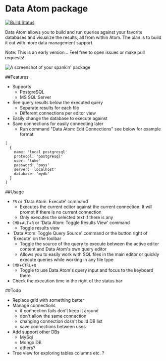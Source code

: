 # Data Atom package
[![Build Status](https://travis-ci.org/lukemurray/data-atom.svg?branch=master)](https://travis-ci.org/lukemurray/data-atom)

Data Atom allows you to build and run queries against your favorite databases and visualize the results, all from within Atom. The plan is to build it out with more data management support.

Note: This is an early version... Feel free to open issues or make pull requests!

![A screenshot of your spankin' package](https://f.cloud.github.com/assets/69169/2290250/c35d867a-a017-11e3-86be-cd7c5bf3ff9b.gif)

##Features
- Supports
  - PostgreSQL
  - MS SQL Server
- See query results below the executed query
  - Separate results for each file
  - Different connections per editor view
- Easily change the database to execute against
- Save connections for easily connecting later
  - Run command "Data Atom: Edit Connections" see below for example format

```
[
  {
    name: 'local postgresql'
    protocol: 'postgresql'
    user: 'luke'
    password: 'pass'
    server: 'localhost'
    database: 'mydb'
  }
]
```

##Usage
- `F5` or 'Data Atom: Execute' command
  - Executes the current editor against the current connection. It will prompt if there is no current connection
  - Only executes the selected text if there is any
- `CMD`+`ALT`+`R` or 'Data Atom: Toggle Results View' command
  - Toggle results view
- 'Data Atom: Toggle Query Source' command or the button right of 'Execute' on the toolbar
  - Toggle the source of the query to execute between the active editor content and Data Atom's own query editor
  - Allows you to easily work with SQL files in the main editor or quickly execute queries while working in any file type
- `CMD`+`CTRL`+`Q`
  - Toggle to use Data Atom's query input and focus to the keyboard there
- Check the execution time in the right of the status bar

##Todo
- Replace grid with something better
- Manage connections
  - if connection fails don't keep it around
  - don't allow the same connection
  - changing connection dosn't build DB list
  - save connections between uses
- Add support other DBs
  - MySql
  - Mongo DB
  - others?
- Tree view for exploring tables columns etc. ?
